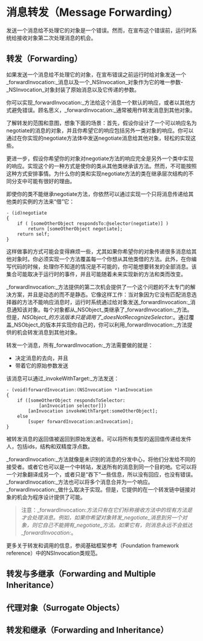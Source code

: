 # 消息转发（Message Forwarding）

发送一个消息给不处理它的对象是一个错误。然而，在宣布这个错误前，运行时系统给接收对象第二次处理消息的机会。

## 转发（Forwarding）

如果发送一个消息给不处理它的对象，在宣布错误之前运行时给对象发送一个_forwardInvocation:_消息以及一个_NSInvocation_对象作为它的唯一参数-_NSInvocation_对象封装了原始消息以及它传递的参数。

你可以实现_forwardInvocation:_方法给这个消息一个默认的响应，或者以其他方式避免错误。顾名思义，_forwardInvocation:_通常被用作转发消息到其他对象。

了解转发的范围和意图，想象下面的场景：首先，假设你设计了一个可以响应名为negotiate的消息的对象，并且你希望它的响应包括另外一类对象的响应。你可以通过在你实现的negotiate方法体中发送negotiate消息给其他对象，轻松的实现这些。

更进一步，假设你希望你的对象对negotiate方法的响应完全是另外一个类中实现的响应。实现这个的一种方式是使你的类从其他类继承该方法。然而，不可能按照这种方式安排事情。为什么你的类和实现negotiate方法的类在继承层次结构的不同分支中可能有很好的理由。

即使你的类不能继承negotiate方法，你依然可以通过实现一个只将消息传递给其他类的实例的方法来“借”它：

```
- (id)negotiate
{
    if ( [someOtherObject respondsTo:@selector(negotiate)] )
        return [someOtherObject negotiate];
    return self;
}
```

这样做事的方式可能会变得麻烦一些，尤其如果你希望你的对象传递很多消息给其他对象时。你必须实现一个方法覆盖每一个你想从其他类借的方法。此外，在你编写代码的时候，处理你不知道的情况是不可能的，你可能想要转发的全部消息。该集合可能取决于运行时的事件，并且可能随着未来实现新的方法和类而改变。

_forwardInvocation:_方法提供的第二次机会提供了一个这个问题的不太专门的解决方案，并且是动态的而不是静态。它像这样工作：当对象因为它没有匹配消息选择器的方法不能响应消息时，运行时系统通过给对象发送_forwardInvocation:_消息通知该对象。每个对象都从_NSObject_类继承了_forwardInvocation:_方法。但是，_NSObject_的方法版本只是调用了_doesNotRecognizeSelector:_。通过覆盖_NSObject_的版本并实现你自己的，你可以利用_forwardInvocation:_方法提供的机会转发消息到其他对象。

转发一个消息，所有_forwardInvocation:_方法需要做的就是：

* 决定消息的去向，并且
* 带着它的原始参数发送

该消息可以通过_invokeWithTarget:_方法发送：

```
- (void)forwardInvocation:(NSInvocation *)anInvocation
{
    if ([someOtherObject respondsToSelector:
            [anInvocation selector]])
        [anInvocation invokeWithTarget:someOtherObject];
    else
        [super forwardInvocation:anInvocation];
}
```

被转发消息的返回值被返回到原始发送者。可以将所有类型的返回值传递给发件人，包括ids，结构和双精度浮点数。

_forwardInvocation:_方法就像是未识别的消息的分发中心，将他们分发给不同的接受者。或者它也可以是一个中转站，发送所有的消息到同一个目的地。它可以将一个对象翻译成另一个，或者只是“吞下”一些信息，所以没有回应，也没有错误。_forwardInvocation:_方法也可以将多个消息合并为一个响应。_forwardInvocation:_做什么取决于实现。但是，它提供的在一个转发链中链接对象的机会为程序设计提供了可能。

> 注意：_forwardInvocation:_方法只有在它们标称接收方法中的现有方法是才会处理消息。例如，如果你希望对象转发_negotiate_消息到另一个对象，则它自己不能拥有_negotiate_方法。如果它有，则消息永远不会抵达_forwardInvocation:_。

更多关于转发和调用的信息，参阅基础框架参考（Foundation framework reference）中的NSInvocation类规范。

## 转发与多继承（Forwarding and Multiple Inheritance）

## 代理对象（Surrogate Objects）

## 转发和继承（Forwarding and Inheritance）



